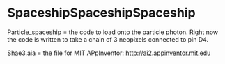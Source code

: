 # SpaceshipSpaceshipSpaceship

Particle_spaceship = the code to load onto the particle photon. 
Right now the code is written to take a chain of 3 neopixels connected to pin D4. 



Shae3.aia = the file for MIT APpInventor: http://ai2.appinventor.mit.edu

